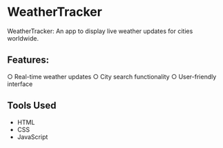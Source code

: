 # WeatherTracker
WeatherTracker: An app to display live weather updates for cities worldwide.

## Features:
○ Real-time weather updates
○ City search functionality
○ User-friendly interface

## Tools Used
- HTML
- CSS
- JavaScript